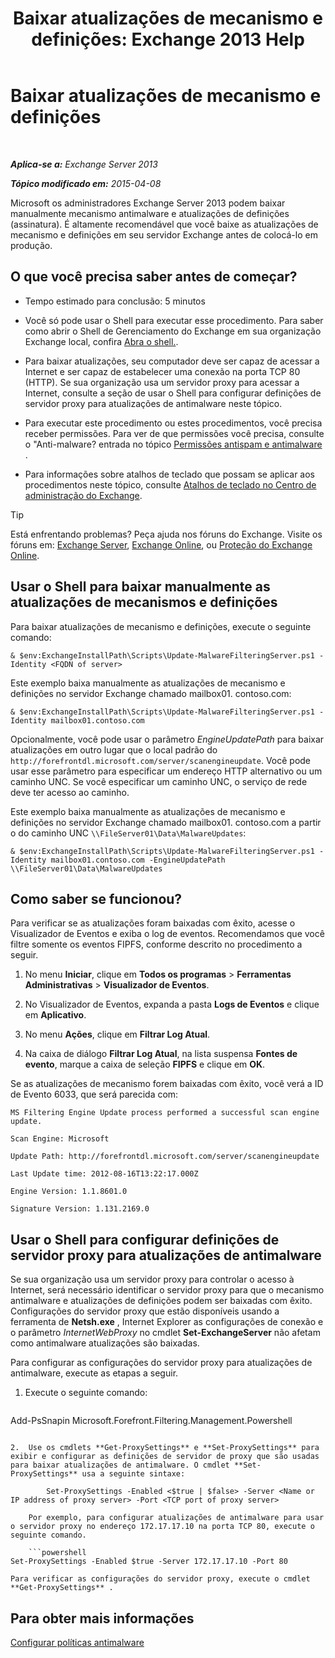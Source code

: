 ﻿---
title: 'Baixar atualizações de mecanismo e definições: Exchange 2013 Help'
TOCTitle: Baixar atualizações de mecanismo e definições
ms:assetid: 8f2ca383-e463-4df0-aa5d-29afe2f81aaf
ms:mtpsurl: https://technet.microsoft.com/pt-br/library/JJ657471(v=EXCHG.150)
ms:contentKeyID: 50486144
ms.date: 05/22/2018
mtps_version: v=EXCHG.150
ms.translationtype: MT
---

# Baixar atualizações de mecanismo e definições

 

_**Aplica-se a:** Exchange Server 2013_

_**Tópico modificado em:** 2015-04-08_

Microsoft os administradores Exchange Server 2013 podem baixar manualmente mecanismo antimalware e atualizações de definições (assinatura). É altamente recomendável que você baixe as atualizações de mecanismo e definições em seu servidor Exchange antes de colocá-lo em produção.

## O que você precisa saber antes de começar?

  - Tempo estimado para conclusão: 5 minutos

  - Você só pode usar o Shell para executar esse procedimento. Para saber como abrir o Shell de Gerenciamento do Exchange em sua organização Exchange local, confira [Abra o shell.](https://technet.microsoft.com/pt-br/library/dd638134\(v=exchg.150\)).

  - Para baixar atualizações, seu computador deve ser capaz de acessar a Internet e ser capaz de estabelecer uma conexão na porta TCP 80 (HTTP). Se sua organização usa um servidor proxy para acessar a Internet, consulte a seção de usar o Shell para configurar definições de servidor proxy para atualizações de antimalware neste tópico.

  - Para executar este procedimento ou estes procedimentos, você precisa receber permissões. Para ver de que permissões você precisa, consulte o "Anti-malware? entrada no tópico [Permissões antispam e antimalware](anti-spam-and-anti-malware-permissions-exchange-2013-help.md) .

  - Para informações sobre atalhos de teclado que possam se aplicar aos procedimentos neste tópico, consulte [Atalhos de teclado no Centro de administração do Exchange](keyboard-shortcuts-in-the-exchange-admin-center-exchange-online-protection-help.md).


> [!TIP]
> Está enfrentando problemas? Peça ajuda nos fóruns do Exchange. Visite os fóruns em: <A href="https://go.microsoft.com/fwlink/p/?linkid=60612">Exchange Server</A>, <A href="https://go.microsoft.com/fwlink/p/?linkid=267542">Exchange Online</A>, ou <A href="https://go.microsoft.com/fwlink/p/?linkid=285351">Proteção do Exchange Online</A>.



## Usar o Shell para baixar manualmente as atualizações de mecanismos e definições

Para baixar atualizações de mecanismo e definições, execute o seguinte comando:

    & $env:ExchangeInstallPath\Scripts\Update-MalwareFilteringServer.ps1 -Identity <FQDN of server>

Este exemplo baixa manualmente as atualizações de mecanismo e definições no servidor Exchange chamado mailbox01. contoso.com:

    & $env:ExchangeInstallPath\Scripts\Update-MalwareFilteringServer.ps1 -Identity mailbox01.contoso.com

Opcionalmente, você pode usar o parâmetro *EngineUpdatePath* para baixar atualizações em outro lugar que o local padrão do `http://forefrontdl.microsoft.com/server/scanengineupdate`. Você pode usar esse parâmetro para especificar um endereço HTTP alternativo ou um caminho UNC. Se você especificar um caminho UNC, o serviço de rede deve ter acesso ao caminho.

Este exemplo baixa manualmente as atualizações de mecanismo e definições no servidor Exchange chamado mailbox01. contoso.com a partir o do caminho UNC `\\FileServer01\Data\MalwareUpdates`:

    & $env:ExchangeInstallPath\Scripts\Update-MalwareFilteringServer.ps1 -Identity mailbox01.contoso.com -EngineUpdatePath \\FileServer01\Data\MalwareUpdates

## Como saber se funcionou?

Para verificar se as atualizações foram baixadas com êxito, acesse o Visualizador de Eventos e exiba o log de eventos. Recomendamos que você filtre somente os eventos FIPFS, conforme descrito no procedimento a seguir.

1.  No menu **Iniciar**, clique em **Todos os programas** \> **Ferramentas Administrativas** \> **Visualizador de Eventos**.

2.  No Visualizador de Eventos, expanda a pasta **Logs de Eventos** e clique em **Aplicativo**.

3.  No menu **Ações**, clique em **Filtrar Log Atual**.

4.  Na caixa de diálogo **Filtrar Log Atual**, na lista suspensa **Fontes de evento**, marque a caixa de seleção **FIPFS** e clique em **OK**.

Se as atualizações de mecanismo forem baixadas com êxito, você verá a ID de Evento 6033, que será parecida com:

`MS Filtering Engine Update process performed a successful scan engine update.`

`Scan Engine: Microsoft`

`Update Path: http://forefrontdl.microsoft.com/server/scanengineupdate`

`Last Update time: ‎2012‎-‎08‎-‎16T13:22:17.000Z`

`Engine Version: 1.1.8601.0`

`Signature Version: 1.131.2169.0`

## Usar o Shell para configurar definições de servidor proxy para atualizações de antimalware

Se sua organização usa um servidor proxy para controlar o acesso à Internet, será necessário identificar o servidor proxy para que o mecanismo antimalware e atualizações de definições podem ser baixadas com êxito. Configurações do servidor proxy que estão disponíveis usando a ferramenta de **Netsh.exe** , Internet Explorer as configurações de conexão e o parâmetro *InternetWebProxy* no cmdlet **Set-ExchangeServer** não afetam como antimalware atualizações são baixadas.

Para configurar as configurações do servidor proxy para atualizações de antimalware, execute as etapas a seguir.

1.  Execute o seguinte comando:
    
    ```powershell
Add-PsSnapin Microsoft.Forefront.Filtering.Management.Powershell
```

2.  Use os cmdlets **Get-ProxySettings** e **Set-ProxySettings** para exibir e configurar as definições de servidor de proxy que são usadas para baixar atualizações de antimalware. O cmdlet **Set-ProxySettings** usa a seguinte sintaxe:
    
        Set-ProxySettings -Enabled <$true | $false> -Server <Name or IP address of proxy server> -Port <TCP port of proxy server>
    
    Por exemplo, para configurar atualizações de antimalware para usar o servidor proxy no endereço 172.17.17.10 na porta TCP 80, execute o seguinte comando.
    
    ```powershell
Set-ProxySettings -Enabled $true -Server 172.17.17.10 -Port 80
```
    
    Para verificar as configurações do servidor proxy, execute o cmdlet **Get-ProxySettings** .

## Para obter mais informações

[Configurar políticas antimalware](configure-anti-malware-policies-exchange-2013-help.md)

